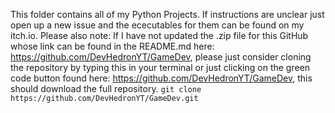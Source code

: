 This folder contains all of my Python Projects. If instructions are unclear just open up a new issue and the ececutables for them can be found on my itch.io. 
Please also note: If I have not updated the .zip file for this GitHub whose link can be found in the README.md here: https://github.com/DevHedronYT/GameDev, please just consider cloning the repository by typing this in your terminal or just clicking on the green code button found here: https://github.com/DevHedronYT/GameDev, this should download the full repository.
```git clone https://github.com/DevHedronYT/GameDev.git```
